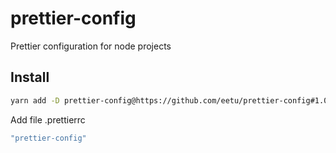 # prettier-config

Prettier configuration for node projects

## Install

```bash
yarn add -D prettier-config@https://github.com/eetu/prettier-config#1.0.0 prettier
```

Add file .prettierrc

```JavaScript
"prettier-config"
```
